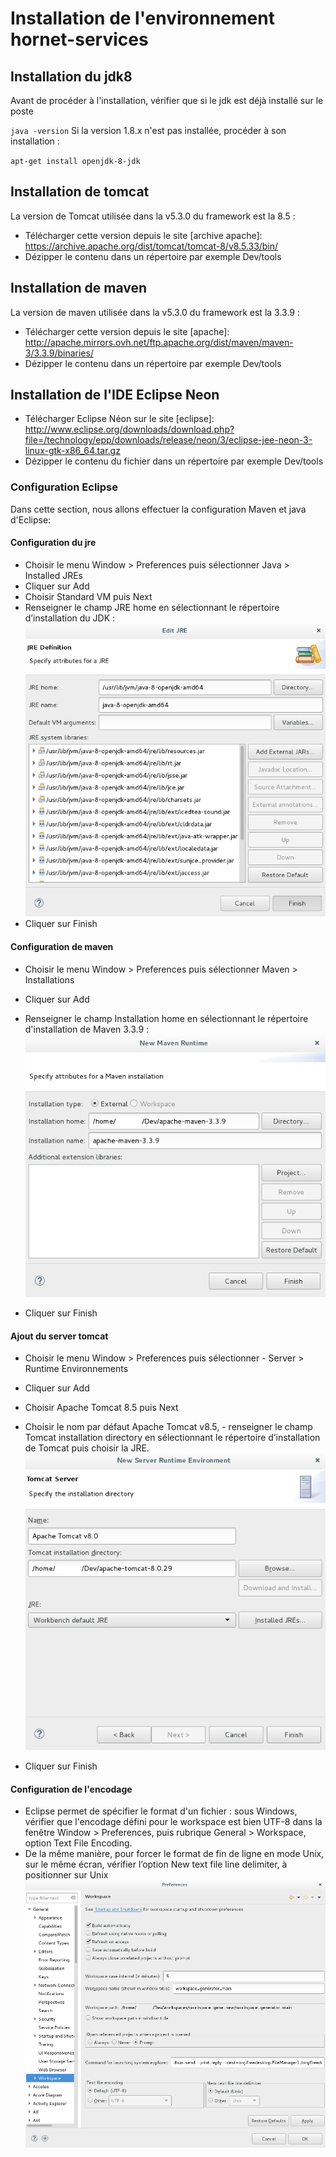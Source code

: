 # Installation de l'environnement hornet-services

## Installation du jdk8
Avant de procéder à l'installation, vérifier que si le jdk est déjà installé sur le poste

`
java -version
`
Si la version 1.8.x n'est pas installée, procéder à son installation :

`
apt-get install openjdk-8-jdk
`

## Installation de tomcat
La version de Tomcat utilisée dans la v5.3.0 du framework est la 8.5 :
- Télécharger cette version depuis le site [archive apache]: https://archive.apache.org/dist/tomcat/tomcat-8/v8.5.33/bin/
- Dézipper le contenu dans un répertoire par exemple Dev/tools

## Installation de maven

La version de maven utilisée dans la v5.3.0 du framework est la 3.3.9 :
- Télécharger cette version depuis le site [apache]: http://apache.mirrors.ovh.net/ftp.apache.org/dist/maven/maven-3/3.3.9/binaries/
- Dézipper le contenu dans un répertoire par exemple Dev/tools

## Installation de l'IDE Eclipse Neon
- Télécharger Eclipse Néon sur le site [eclipse]: http://www.eclipse.org/downloads/download.php?file=/technology/epp/downloads/release/neon/3/eclipse-jee-neon-3-linux-gtk-x86_64.tar.gz 
- Dézipper le contenu du fichier dans un répertoire par exemple Dev/tools

### Configuration Eclipse
Dans cette section, nous allons effectuer la configuration Maven et java d'Eclipse:

#### Configuration du jre
- Choisir le menu Window > Preferences puis sélectionner Java > Installed JREs
- Cliquer sur Add
- Choisir Standard VM puis Next
- Renseigner le champ JRE home en sélectionnant le répertoire d’installation du JDK :
![Configuration JRE](./sources/eclipse/confJre.png)
- Cliquer sur Finish

#### Configuration de maven
- Choisir le menu Window > Preferences puis sélectionner Maven > Installations
- Cliquer sur Add
- Renseigner le champ Installation home en sélectionnant le répertoire d'installation de Maven 3.3.9 :
![Configuration Maven](./sources/eclipse/confMvn.png)

- Cliquer sur Finish

#### Ajout du server tomcat
- Choisir le menu Window > Preferences puis sélectionner - Server > Runtime Environnements
- Cliquer sur Add
- Choisir Apache Tomcat 8.5 puis Next
- Choisir le nom par défaut Apache Tomcat v8.5, - renseigner le champ Tomcat installation directory en sélectionnant le répertoire d’installation de Tomcat puis choisir la JRE.
![Ajout du server tomcat](./sources/eclipse/addTc.png)

- Cliquer sur Finish

#### Configuration de l'encodage
- Eclipse permet de spécifier le format d'un fichier : sous Windows, vérifier que l'encodage défini pour le workspace est bien UTF-8 dans la fenêtre Window > Preferences, puis rubrique General > Workspace, option Text File Encoding.
- De la même manière, pour forcer le format de fin de ligne en mode Unix, sur le même écran, vérifier l’option New text file line delimiter, à positionner sur Unix
![Configuration de l'encodage](./sources/eclipse/confEncoding.png)